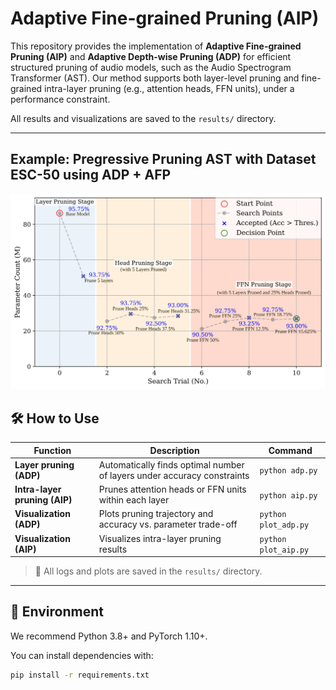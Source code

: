 # Adaptive Fine-grained Pruning (AIP)

This repository provides the implementation of **Adaptive Fine-grained Pruning (AIP)** and **Adaptive Depth-wise Pruning (ADP)** for efficient structured pruning of audio models, such as the Audio Spectrogram Transformer (AST). Our method supports both layer-level pruning and fine-grained intra-layer pruning (e.g., attention heads, FFN units), under a performance constraint.

All results and visualizations are saved to the `results/` directory.

---
## Example: Pregressive Pruning AST with Dataset ESC-50 using ADP + AFP
![Pruning Curve](AIP-esc50-ast-fold_1-seed_6.svg)


## 🛠️ How to Use

| Function | Description | Command |
|----------|-------------|---------|
| **Layer pruning (ADP)** | Automatically finds optimal number of layers under accuracy constraints | `python adp.py` |
| **Intra-layer pruning (AIP)** | Prunes attention heads or FFN units within each layer | `python aip.py` |
| **Visualization (ADP)** | Plots pruning trajectory and accuracy vs. parameter trade-off | `python plot_adp.py` |
| **Visualization (AIP)** | Visualizes intra-layer pruning results | `python plot_aip.py` |

> 🔧 All logs and plots are saved in the `results/` directory.

---

## 🧱 Environment

We recommend Python 3.8+ and PyTorch 1.10+.

You can install dependencies with:

```bash
pip install -r requirements.txt
